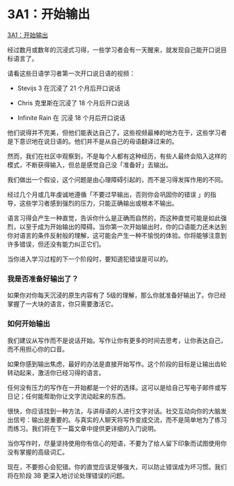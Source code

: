# 3A1：开始输出

[3A1：开始输出](https://refold.la/roadmap/stage-3/a/starting-output)

经过数月或数年的沉浸式习得，一些学习者会有一天醒来，就发现自己能开口说目标语言了。

请看这些日语学习者第一次开口说日语的视频：

- Stevijs 3 在沉浸了 21 个月后开口说话

- Chris 克里斯在沉浸了 18 个月后开口说话

- Infinite Rain 在 沉浸 18 个月后开口说话

他们说得并不完美，但他们能表达自己了。这些视频最棒的地方在于，这些学习者是下意识地在说日语的。他们并不是从自己的母语翻译过来的。

然而，我们在社区中观察到，不是每个人都有这种经历，有些人最终会陷入这样的模式，不断获得输入，但总是感觉自己没「准备好」去输出。

我们做出一个假设，这个问题是由心理障碍引起的，而不是习得发挥作用的不同。

经过几个月或几年虔诚地遵循「不要过早输出，否则你会巩固你的错误 」的指导，这些学习者感到强烈的压力，只能正确输出或根本不输出。

语言习得会产生一种直觉，告诉你什么是正确而自然的，而这种直觉可能是如此强烈，以至于成为开始输出的障碍。当你第一次开始输出时，你的口语能力还未达到你对语言的条件反射般的理解，这可能会产生一种不愉悦的体验。你将能够注意到许多错误，但还没有能力纠正它们。

当你进入学习过程的下一个阶段时，要知道犯错误是可以的。

### 我是否准备好输出了？

如果你对你每天沉浸的原生内容有了 5级的理解，那么你就准备好输出了。你已经掌握了一大块的语言，你只需要激活它。

### 如何开始输出

我们建议从写作而不是说话开始。写作让你有更多的时间去思考，让你表达自己，而不用担心你的口音。

如果你感到输出焦虑，最好的办法是直接开始写作。这个阶段的目标是让输出齿轮转动起来，激活你已经习得的语言。

任何没有压力的写作在一开始都是一个好的选择。这可以是给自己写电子邮件或写日记；任何能帮助你让文字流动起来的东西。

很快，你应该找到一种方法，与讲母语的人进行文字对话。社交互动向你的大脑发出信号：输出是重要的。与真实的人聊天将写作变成交流，而不是简单地为了练习而练习。我们将在下一篇文章中提供更详细的入门说明。

当你写作时，尽量坚持使用你有信心的短语，不要为了给人留下印象而试图使用你没有掌握的高级词汇。

现在，不要担心会犯错。你的直觉应该足够强大，可以防止错误成为坏习惯。我们将在阶段 3B 更深入地讨论处理错误的问题。